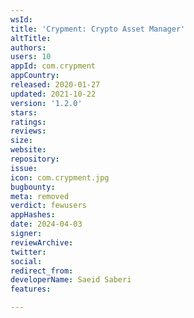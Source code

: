 ```yaml
---
wsId: 
title: 'Crypment: Crypto Asset Manager'
altTitle: 
authors: 
users: 10
appId: com.crypment
appCountry: 
released: 2020-01-27
updated: 2021-10-22
version: '1.2.0'
stars: 
ratings: 
reviews: 
size: 
website: 
repository: 
issue: 
icon: com.crypment.jpg
bugbounty: 
meta: removed
verdict: fewusers
appHashes: 
date: 2024-04-03
signer: 
reviewArchive: 
twitter: 
social: 
redirect_from: 
developerName: Saeid Saberi
features: 

---
```


